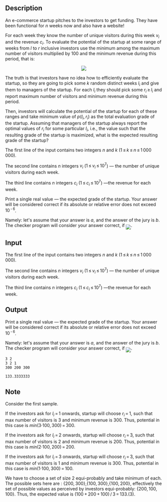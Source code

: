 ## Description

<div><p>An e-commerce startup pitches to the investors to get funding. They have been functional for <span class="tex-span"><i>n</i></span> weeks now and also have a website!</p><p>For each week they know the number of unique visitors during this week <span class="tex-span"><i>v</i><sub class="lower-index"><i>i</i></sub></span> and the revenue <span class="tex-span"><i>c</i><sub class="lower-index"><i>i</i></sub></span>. To evaluate the potential of the startup at some range of weeks from <span class="tex-span"><i>l</i></span> to <span class="tex-span"><i>r</i></span> inclusive investors use the minimum among the maximum number of visitors multiplied by <span class="tex-span">100</span> and the minimum revenue during this period, that is: </p><center class="tex-equation"><img align="middle" class="tex-formula" src="file://V58ZsuHE.png" style="max-width: 100.0%;max-height: 100.0%;"></center><p>The truth is that investors have no idea how to efficiently evaluate the startup, so they are going to pick some <span class="tex-span"><i>k</i></span> random distinct weeks <span class="tex-span"><i>l</i><sub class="lower-index"><i>i</i></sub></span> and give them to managers of the startup. For each <span class="tex-span"><i>l</i><sub class="lower-index"><i>i</i></sub></span> they should pick some <span class="tex-span"><i>r</i><sub class="lower-index"><i>i</i></sub> ≥ <i>l</i><sub class="lower-index"><i>i</i></sub></span> and report maximum number of visitors and minimum revenue during this period.</p><p>Then, investors will calculate the potential of the startup for each of these ranges and take minimum value of <span class="tex-span"><i>p</i>(<i>l</i><sub class="lower-index"><i>i</i></sub>, <i>r</i><sub class="lower-index"><i>i</i></sub>)</span> as the total evaluation grade of the startup. Assuming that managers of the startup always report the optimal values of <span class="tex-span"><i>r</i><sub class="lower-index"><i>i</i></sub></span> for some particular <span class="tex-span"><i>l</i><sub class="lower-index"><i>i</i></sub></span>, i.e., the value such that the resulting grade of the startup is maximized, what is the expected resulting grade of the startup? </p></div><div class="input-specification"><p>The first line of the input contains two integers <span class="tex-span"><i>n</i></span> and <span class="tex-span"><i>k</i></span> (<span class="tex-span">1 ≤ <i>k</i> ≤ <i>n</i> ≤ 1 000 000</span>).</p><p>The second line contains <span class="tex-span"><i>n</i></span> integers <span class="tex-span"><i>v</i><sub class="lower-index"><i>i</i></sub></span> (<span class="tex-span">1 ≤ <i>v</i><sub class="lower-index"><i>i</i></sub> ≤ 10<sup class="upper-index">7</sup></span>)&nbsp;— the number of unique visitors during each week.</p><p>The third line contains <span class="tex-span"><i>n</i></span> integers <span class="tex-span"><i>c</i><sub class="lower-index"><i>i</i></sub></span> (<span class="tex-span">1 ≤ <i>c</i><sub class="lower-index"><i>i</i></sub> ≤ 10<sup class="upper-index">7</sup></span>)&nbsp;—the revenue for each week.</p></div><div class="output-specification"><p>Print a single real value&nbsp;— the expected grade of the startup. Your answer will be considered correct if its absolute or relative error does not exceed <span class="tex-span">10<sup class="upper-index"> - 6</sup></span>. </p><p>Namely: let's assume that your answer is <span class="tex-span"><i>a</i></span>, and the answer of the jury is <span class="tex-span"><i>b</i></span>. The checker program will consider your answer correct, if <img align="middle" class="tex-formula" src="file://0kZAMuqk.png" style="max-width: 100.0%;max-height: 100.0%;">.</p></div>

## Input

<p>The first line of the input contains two integers <span class="tex-span"><i>n</i></span> and <span class="tex-span"><i>k</i></span> (<span class="tex-span">1 ≤ <i>k</i> ≤ <i>n</i> ≤ 1 000 000</span>).</p><p>The second line contains <span class="tex-span"><i>n</i></span> integers <span class="tex-span"><i>v</i><sub class="lower-index"><i>i</i></sub></span> (<span class="tex-span">1 ≤ <i>v</i><sub class="lower-index"><i>i</i></sub> ≤ 10<sup class="upper-index">7</sup></span>)&nbsp;— the number of unique visitors during each week.</p><p>The third line contains <span class="tex-span"><i>n</i></span> integers <span class="tex-span"><i>c</i><sub class="lower-index"><i>i</i></sub></span> (<span class="tex-span">1 ≤ <i>c</i><sub class="lower-index"><i>i</i></sub> ≤ 10<sup class="upper-index">7</sup></span>)&nbsp;—the revenue for each week.</p>

## Output

<p>Print a single real value&nbsp;— the expected grade of the startup. Your answer will be considered correct if its absolute or relative error does not exceed <span class="tex-span">10<sup class="upper-index"> - 6</sup></span>. </p><p>Namely: let's assume that your answer is <span class="tex-span"><i>a</i></span>, and the answer of the jury is <span class="tex-span"><i>b</i></span>. The checker program will consider your answer correct, if <img align="middle" class="tex-formula" src="file://0kZAMuqk.png" style="max-width: 100.0%;max-height: 100.0%;">.</p>





```input1
3 2
3 2 1
300 200 300

```




```output1
133.3333333

```



## Note

<p>Consider the first sample.</p><p>If the investors ask for <span class="tex-span"><i>l</i><sub class="lower-index"><i>i</i></sub> = 1</span> onwards, startup will choose <span class="tex-span"><i>r</i><sub class="lower-index"><i>i</i></sub> = 1</span>, such that max number of visitors is <span class="tex-span">3</span> and minimum revenue is <span class="tex-span">300</span>. Thus, potential in this case is <span class="tex-span"><i>min</i>(3·100, 300) = 300</span>.</p><p>If the investors ask for <span class="tex-span"><i>l</i><sub class="lower-index"><i>i</i></sub> = 2</span> onwards, startup will choose <span class="tex-span"><i>r</i><sub class="lower-index"><i>i</i></sub> = 3</span>, such that max number of visitors is <span class="tex-span">2</span> and minimum revenue is <span class="tex-span">200</span>. Thus, potential in this case is <span class="tex-span"><i>min</i>(2·100, 200) = 200</span>.</p><p>If the investors ask for <span class="tex-span"><i>l</i><sub class="lower-index"><i>i</i></sub> = 3</span> onwards, startup will choose <span class="tex-span"><i>r</i><sub class="lower-index"><i>i</i></sub> = 3</span>, such that max number of visitors is <span class="tex-span">1</span> and minimum revenue is <span class="tex-span">300</span>. Thus, potential in this case is <span class="tex-span"><i>min</i>(1·100, 300) = 100</span>.</p><p>We have to choose a set of size <span class="tex-span">2</span> equi-probably and take minimum of each. The possible sets here are : <span class="tex-span">{200, 300}</span>,<span class="tex-span">{100, 300}</span>,<span class="tex-span">{100, 200}</span>, effectively the set of possible values as perceived by investors equi-probably: <span class="tex-span">{200, 100, 100}</span>. Thus, the expected value is <span class="tex-span">(100 + 200 + 100) / 3 = 133.(3)</span>.</p>
